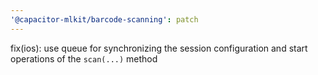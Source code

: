 ```yaml
---
'@capacitor-mlkit/barcode-scanning': patch
---
```


fix(ios): use queue for synchronizing the session configuration and start operations of the `scan(...)` method
